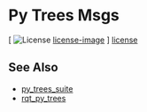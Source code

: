 # Py Trees Msgs

[ ![License] [license-image] ] [license]

[license-image]: https://img.shields.io/pypi/l/Django.svg?style=plastic
[license]: LICENSE

## See Also

* [py_trees_suite](https://github.com/stonier/py_trees_suite)
* [rqt_py_trees](https://github.com/stonier/rqt_py_trees)

